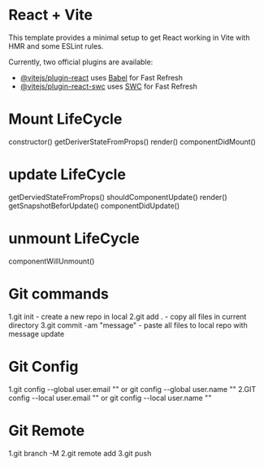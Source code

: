 # React + Vite

This template provides a minimal setup to get React working in Vite with HMR and some ESLint rules.

Currently, two official plugins are available:

- [@vitejs/plugin-react](https://github.com/vitejs/vite-plugin-react/blob/main/packages/plugin-react/README.md) uses [Babel](https://babeljs.io/) for Fast Refresh
- [@vitejs/plugin-react-swc](https://github.com/vitejs/vite-plugin-react-swc) uses [SWC](https://swc.rs/) for Fast Refresh

# Mount LifeCycle

constructor()
getDeriverStateFromProps()
render()
componentDidMount()

# update LifeCycle

getDerviedStateFromProps()
shouldComponentUpdate()
render()
getSnapshotBeforUpdate()
componentDidUpdate()

# unmount LifeCycle

componentWillUnmount()


# Git commands

1.git init - create a new repo in local
2.git add . - copy all files in current directory
3.git commit -am "message" - paste all files to local repo with message update

# Git Config
1.git config --global user.email "<email>" or git config --global user.name "<name>"
2.GIT config --local user.email "<email>" or git config --local user.name "<name>"

# Git Remote

1.git branch -M <branch-name>
2.git remote add <remote-name> <remote-url>
3.git push <remote-name> 